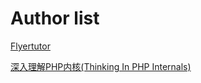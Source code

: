 # Author list

[Flyertutor](https://flyerboy.github.io/)



[深入理解PHP内核(Thinking In PHP Internals)](https://github.com/reeze/tipi)





